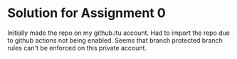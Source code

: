 # Solution for Assignment 0

Initially made the repo on my github.itu account. Had to import the repo due to github actions not being enabled.
Seems that branch protected branch rules can't be enforced on this private account.
